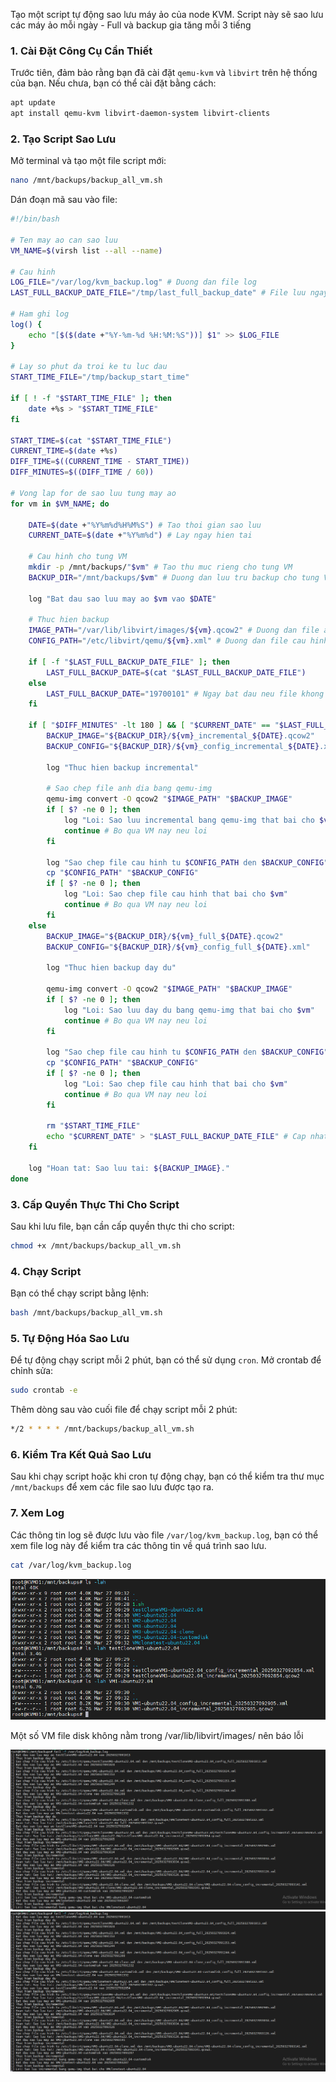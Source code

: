 Tạo một script tự động sao lưu máy ảo của node KVM. Script này sẽ sao lưu các máy ảo mỗi ngày - Full và backup gia tăng mỗi 3 tiếng

### 1. Cài Đặt Công Cụ Cần Thiết

Trước tiên, đảm bảo rằng bạn đã cài đặt `qemu-kvm` và `libvirt` trên hệ thống của bạn. Nếu chưa, bạn có thể cài đặt bằng cách:

```bash
apt update
apt install qemu-kvm libvirt-daemon-system libvirt-clients
```

### 2. Tạo Script Sao Lưu

Mở terminal và tạo một file script mới:

```bash
nano /mnt/backups/backup_all_vm.sh
```

Dán đoạn mã sau vào file:
```bash
#!/bin/bash

# Ten may ao can sao luu
VM_NAME=$(virsh list --all --name)

# Cau hinh
LOG_FILE="/var/log/kvm_backup.log" # Duong dan file log
LAST_FULL_BACKUP_DATE_FILE="/tmp/last_full_backup_date" # File luu ngay sao luu day du cuoi cung

# Ham ghi log
log() {
    echo "[$($(date +"%Y-%m-%d %H:%M:%S"))] $1" >> $LOG_FILE
}

# Lay so phut da troi ke tu luc dau
START_TIME_FILE="/tmp/backup_start_time"

if [ ! -f "$START_TIME_FILE" ]; then
    date +%s > "$START_TIME_FILE"
fi

START_TIME=$(cat "$START_TIME_FILE")
CURRENT_TIME=$(date +%s)
DIFF_TIME=$((CURRENT_TIME - START_TIME))
DIFF_MINUTES=$((DIFF_TIME / 60))

# Vong lap for de sao luu tung may ao
for vm in $VM_NAME; do

    DATE=$(date +"%Y%m%d%H%M%S") # Tao thoi gian sao luu
    CURRENT_DATE=$(date +"%Y%m%d") # Lay ngay hien tai

    # Cau hinh cho tung VM
    mkdir -p /mnt/backups/"$vm" # Tao thu muc rieng cho tung VM
    BACKUP_DIR="/mnt/backups/$vm" # Duong dan luu tru backup cho tung VM

    log "Bat dau sao luu may ao $vm vao $DATE"

    # Thuc hien backup
    IMAGE_PATH="/var/lib/libvirt/images/${vm}.qcow2" # Duong dan file anh dia
    CONFIG_PATH="/etc/libvirt/qemu/${vm}.xml" # Duong dan file cau hinh

    if [ -f "$LAST_FULL_BACKUP_DATE_FILE" ]; then
        LAST_FULL_BACKUP_DATE=$(cat "$LAST_FULL_BACKUP_DATE_FILE")
    else
        LAST_FULL_BACKUP_DATE="19700101" # Ngay bat dau neu file khong ton tai
    fi

    if [ "$DIFF_MINUTES" -lt 180 ] && [ "$CURRENT_DATE" == "$LAST_FULL_BACKUP_DATE" ]; then # 3 tieng va cung ngay
        BACKUP_IMAGE="${BACKUP_DIR}/${vm}_incremental_${DATE}.qcow2"
        BACKUP_CONFIG="${BACKUP_DIR}/${vm}_config_incremental_${DATE}.xml"

        log "Thuc hien backup incremental"

        # Sao chep file anh dia bang qemu-img
        qemu-img convert -O qcow2 "$IMAGE_PATH" "$BACKUP_IMAGE"
        if [ $? -ne 0 ]; then
            log "Loi: Sao luu incremental bang qemu-img that bai cho $vm"
            continue # Bo qua VM nay neu loi
        fi

        log "Sao chep file cau hinh tu $CONFIG_PATH den $BACKUP_CONFIG"
        cp "$CONFIG_PATH" "$BACKUP_CONFIG"
        if [ $? -ne 0 ]; then
            log "Loi: Sao chep file cau hinh that bai cho $vm"
            continue # Bo qua VM nay neu loi
        fi
    else
        BACKUP_IMAGE="${BACKUP_DIR}/${vm}_full_${DATE}.qcow2"
        BACKUP_CONFIG="${BACKUP_DIR}/${vm}_config_full_${DATE}.xml"

        log "Thuc hien backup day du"

        qemu-img convert -O qcow2 "$IMAGE_PATH" "$BACKUP_IMAGE"
        if [ $? -ne 0 ]; then
            log "Loi: Sao luu day du bang qemu-img that bai cho $vm"
            continue # Bo qua VM nay neu loi
        fi

        log "Sao chep file cau hinh tu $CONFIG_PATH den $BACKUP_CONFIG"
        cp "$CONFIG_PATH" "$BACKUP_CONFIG"
        if [ $? -ne 0 ]; then
            log "Loi: Sao chep file cau hinh that bai cho $vm"
            continue # Bo qua VM nay neu loi
        fi

        rm "$START_TIME_FILE"
        echo "$CURRENT_DATE" > "$LAST_FULL_BACKUP_DATE_FILE" # Cap nhat ngay sao luu day du
    fi

    log "Hoan tat: Sao luu tai: ${BACKUP_IMAGE}."
done


```
### 3. Cấp Quyền Thực Thi Cho Script

Sau khi lưu file, bạn cần cấp quyền thực thi cho script:

```bash
chmod +x /mnt/backups/backup_all_vm.sh
```

### 4. Chạy Script

Bạn có thể chạy script bằng lệnh:

```bash
bash /mnt/backups/backup_all_vm.sh
```

### 5. Tự Động Hóa Sao Lưu

Để tự động chạy script mỗi 2 phút, bạn có thể sử dụng `cron`. Mở crontab để chỉnh sửa:

```bash
sudo crontab -e
```

Thêm dòng sau vào cuối file để chạy script mỗi 2 phút:

```bash
*/2 * * * * /mnt/backups/backup_all_vm.sh
```

### 6. Kiểm Tra Kết Quả Sao Lưu

Sau khi chạy script hoặc khi cron tự động chạy, bạn có thể kiểm tra thư mục `/mnt/backups` để xem các file sao lưu được tạo ra. 

### 7. Xem Log

Các thông tin log sẽ được lưu vào file `/var/log/kvm_backup.log`, bạn có thể xem file log này để kiểm tra các thông tin về quá trình sao lưu.

```bash
cat /var/log/kvm_backup.log
```
  <img src="kvmimages/Screenshot_65.png">

Một số VM file disk không nằm trong /var/lib/libvirt/images/ nên báo lỗi

  <img src="kvmimages/Screenshot_66.png">
  <img src="kvmimages/Screenshot_66.png">


